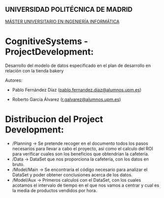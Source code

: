 ## UNIVERSIDAD POLITÉCNICA DE MADRID
[MÁSTER UNIVERSITARIO EN INGENIERÍA INFORMÁTICA](http://www.fi.upm.es/?id=muii)

# CognitiveSystems - ProjectDevelopment:

Desarrollo del modelo de datos especificado en el plan de desarrollo en relación con la tienda bakery

Autores:
- Pablo Fernández Díaz
(pablo.fernandez.diaz@alumnos.upm.es)

- Roberto García Álvarez
(r.galvarez@alumnos.upm.es)

# Distribucion del Project Development:

- /Planning -> Se pretende recoger en el documento todos los pasos necesarios para llevar a cabo el proyecto, asi como el calculo del ROI para verificar cuales son los beneficios que obtendrían la cafetería.
- /Data  -> DataSet que nos proporciona la cafetería, con los datos en bruto.
- /Model/Main  -> Se encontraría el código necesario para analizar el DataSet y poder obtener conclusiones acerca de los datos.
- /Model/Aux  -> Primeros calculos con el DataSet, con los cuales acotamos el intervalo de tiempo en el que nos vamos a centrar y cual es la media de productos vendidos por hora.
